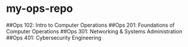 # my-ops-repo
##Ops 102: Intro to Computer Operations 
##Ops 201: Foundations of Computer Operations
##Ops 301: Networking & Systems Administration
##Ops 401: Cybersecurity Engineering
